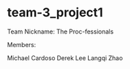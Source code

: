 # team-3_project1

Team Nickname: The Proc-fessionals

Members:

Michael Cardoso
Derek Lee
Langqi Zhao